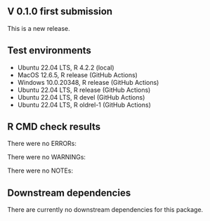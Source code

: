 ## V 0.1.0 first submission

This is a new release.

## Test environments
* Ubuntu 22.04 LTS, R 4.2.2 (local)
* MacOS 12.6.5, R release (GitHub Actions)
* Windows 10.0.20348, R release (GitHub Actions)
* Ubuntu 22.04 LTS, R release (GitHub Actions)
* Ubuntu 22.04 LTS, R devel (GitHub Actions)
* Ubuntu 22.04 LTS, R oldrel-1 (GitHub Actions)


## R CMD check results
There were no ERRORs:

There were no WARNINGs:

There were no NOTEs:


## Downstream dependencies
There are currently no downstream dependencies for this package. 
